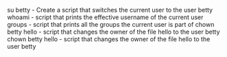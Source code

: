 su betty - Create a script that switches the current user to the user betty
whoami - script that prints the effective username of the current user
groups - script that prints all the groups the current user is part of
chown betty hello - script that changes the owner of the file hello to the user betty
chown betty hello - script that changes the owner of the file hello to the user betty

